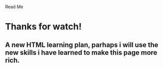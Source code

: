 <html>
  <head>Read Me</head>
  <body>
    <h1>Thanks for watch!</h1>
    <h2>A new HTML learning plan, parhaps i will use the new skills i have learned to make this page more rich.<h2>
  </body>
</html>
